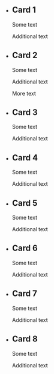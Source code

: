 <div class="row">
    <ul class="au-card-list au-card-list--matchheight">
        <li class="col-sm-3 xol-xs-6">
            <div class="au-card">
            <div class="au-card__inner">
                <div class="au-card__title">
                        <h2>Card 1</h2>
                </div>
                <p>Some text</p>
                <p>Additional text</p>
            </div>
        </div>
        </li>
        <li class="col-sm-3 xol-xs-6">
            <div class="au-card">
            <div class="au-card__inner">
                <div class="au-card__title">
                        <h2>Card 2</h2>
                </div>
                <p>Some text</p>
                <p>Additional text</p>
                <p>More text</p>
            </div>
        </div>
        </li>
        <li class="col-sm-3 xol-xs-6">
            <div class="au-card">
                <div class="au-card__inner">
                    <div class="au-card__title">
                            <h2>Card 3</h2>
                    </div>
                    <p>Some text</p>
                    <p>Additional text</p>
                </div>
            </div>
        </li>
        <li class="col-sm-3 xol-xs-6">
            <div class="au-card">
                <div class="au-card__inner">
                    <div class="au-card__title">
                            <h2>Card 4</h2>
                    </div>
                    <p>Some text</p>
                    <p>Additional text</p>
                </div>
            </div>
        </li>
        <li class="col-sm-3 xol-xs-6">
            <div class="au-card">
                <div class="au-card__inner">
                    <div class="au-card__title">
                            <h2>Card 5</h2>
                    </div>
                    <p>Some text</p>
                    <p>Additional text</p>
                </div>
            </div>
        </li>
        <li class="col-sm-3 xol-xs-6">
        <div class="au-card">
            <div class="au-card__inner">
                <div class="au-card__title">
                        <h2>Card 6</h2>
                </div>
                <p>Some text</p>
                <p>Additional text</p>
            </div>
        </div>
        </li>
        <li class="col-sm-3 xol-xs-6">
            <div class="au-card">
                <div class="au-card__inner">
                    <div class="au-card__title">
                            <h2>Card 7</h2>
                    </div>
                    <p>Some text</p>
                    <p>Additional text</p>
                </div>
            </div>
        </li>
        <li class="col-sm-3 xol-xs-6">
                <div class="au-card">
                    <div class="au-card__inner">
                        <div class="au-card__title">
                                <h2>Card 8</h2>
                        </div>
                        <p>Some text</p>
                        <p>Additional text</p>
                    </div>
            </div>
        </li>
    </ul>
</div>
